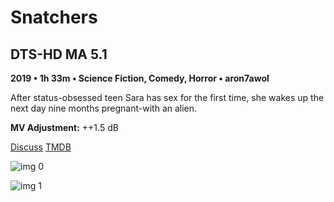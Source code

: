 # Snatchers

## DTS-HD MA 5.1

**2019 • 1h 33m • Science Fiction, Comedy, Horror • aron7awol**

After status-obsessed teen Sara has sex for the first time, she wakes up the next day nine months pregnant-with an alien.

**MV Adjustment:** ++1.5 dB

[Discuss](https://www.avsforum.com/threads/bass-eq-for-filtered-movies.2995212/post-59257566)  [TMDB](580632)

![img 0](https://i.imgur.com/0H0r80R.jpg)

![img 1](https://i.imgur.com/AzaLpZf.png)

